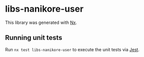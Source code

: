 # libs-nanikore-user

This library was generated with [Nx](https://nx.dev).

## Running unit tests

Run `nx test libs-nanikore-user` to execute the unit tests via [Jest](https://jestjs.io).
